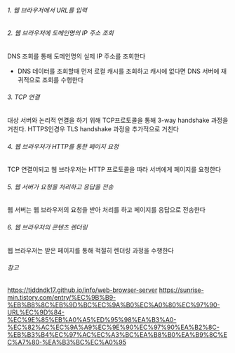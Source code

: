 ###### 1. 웹 브라우저에서 URL를 입력
###### 2. 웹 브라우저에 도메인명의 IP 주소 조회
DNS 조회를 통해 도메인명의 실제 IP 주소를 조회한다
* DNS 데이터를 조회할때 먼저 로컬 캐시를 조회하고 캐시에 없다면 DNS 서버에 재귀적으로 조회를 수행한다
###### 3. TCP 연결
대상 서버와 논리적 연결을 하기 위해 TCP프로토콜을 통해 3-way handshake 과정을 거친다.
HTTPS인경우 TLS handshake 과정을 추가적으로 거친다
###### 4. 웹 브라우저가 HTTP를 통한 페이지 요청
TCP 연결이되고 웹 브라우저는 HTTP 프로토콜을 따라 서버에게 페이지를 요청한다
###### 5. 웹 서버가 요청을 처리하고 응답을 전송
웹 서버는 웹 브라우저의 요청을 받아 처리를 하고 페이지를 응답으로 전송한다
###### 6. 웹 브라우저의 콘텐츠 렌더링
웹 브라우저는 받은 페이지를 통해 적절히 렌더링 과정을 수행한다
###### 참고
https://tjddndk17.github.io/info/web-browser-server
https://sunrise-min.tistory.com/entry/%EC%9B%B9-%EB%B8%8C%EB%9D%BC%EC%9A%B0%EC%A0%80%EC%97%90-URL%EC%9D%84-%EC%9E%85%EB%A0%A5%ED%95%98%EA%B3%A0-%EC%82%AC%EC%9A%A9%EC%9E%90%EC%97%90%EA%B2%8C-%EB%B3%B4%EC%97%AC%EC%A3%BC%EA%B8%B0%EA%B9%8C%EC%A7%80-%EA%B3%BC%EC%A0%95